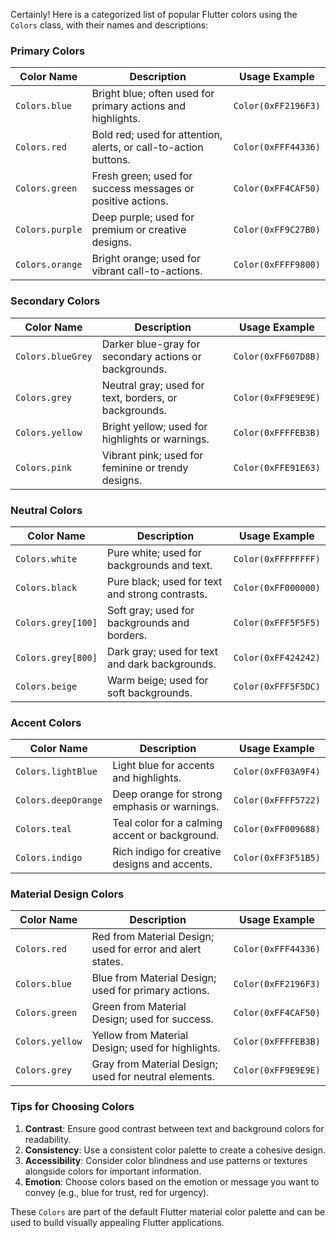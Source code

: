 Certainly! Here is a categorized list of popular Flutter colors using the `Colors` class, with their names and descriptions:

### **Primary Colors**

| Color Name         | Description                                          | Usage Example                |
|--------------------|------------------------------------------------------|--------------------------------|
| `Colors.blue`      | Bright blue; often used for primary actions and highlights. | `Color(0xFF2196F3)`           |
| `Colors.red`       | Bold red; used for attention, alerts, or call-to-action buttons. | `Color(0xFFF44336)`           |
| `Colors.green`     | Fresh green; used for success messages or positive actions. | `Color(0xFF4CAF50)`           |
| `Colors.purple`    | Deep purple; used for premium or creative designs. | `Color(0xFF9C27B0)`           |
| `Colors.orange`    | Bright orange; used for vibrant call-to-actions.   | `Color(0xFFFF9800)`           |

### **Secondary Colors**

| Color Name         | Description                                          | Usage Example                |
|--------------------|------------------------------------------------------|--------------------------------|
| `Colors.blueGrey`  | Darker blue-gray for secondary actions or backgrounds. | `Color(0xFF607D8B)`           |
| `Colors.grey`      | Neutral gray; used for text, borders, or backgrounds. | `Color(0xFF9E9E9E)`           |
| `Colors.yellow`    | Bright yellow; used for highlights or warnings.    | `Color(0xFFFFEB3B)`           |
| `Colors.pink`      | Vibrant pink; used for feminine or trendy designs. | `Color(0xFFE91E63)`           |

### **Neutral Colors**

| Color Name         | Description                                          | Usage Example                |
|--------------------|------------------------------------------------------|--------------------------------|
| `Colors.white`     | Pure white; used for backgrounds and text.        | `Color(0xFFFFFFFF)`           |
| `Colors.black`     | Pure black; used for text and strong contrasts.   | `Color(0xFF000000)`           |
| `Colors.grey[100]` | Soft gray; used for backgrounds and borders.      | `Color(0xFFF5F5F5)`           |
| `Colors.grey[800]` | Dark gray; used for text and dark backgrounds.    | `Color(0xFF424242)`           |
| `Colors.beige`     | Warm beige; used for soft backgrounds.            | `Color(0xFFF5F5DC)`           |

### **Accent Colors**

| Color Name         | Description                                          | Usage Example                |
|--------------------|------------------------------------------------------|--------------------------------|
| `Colors.lightBlue` | Light blue for accents and highlights.             | `Color(0xFF03A9F4)`           |
| `Colors.deepOrange` | Deep orange for strong emphasis or warnings.       | `Color(0xFFFF5722)`           |
| `Colors.teal`      | Teal color for a calming accent or background.      | `Color(0xFF009688)`           |
| `Colors.indigo`    | Rich indigo for creative designs and accents.      | `Color(0xFF3F51B5)`           |

### **Material Design Colors**

| Color Name         | Description                                          | Usage Example                |
|--------------------|------------------------------------------------------|--------------------------------|
| `Colors.red`       | Red from Material Design; used for error and alert states. | `Color(0xFFF44336)`           |
| `Colors.blue`      | Blue from Material Design; used for primary actions. | `Color(0xFF2196F3)`           |
| `Colors.green`     | Green from Material Design; used for success.       | `Color(0xFF4CAF50)`           |
| `Colors.yellow`    | Yellow from Material Design; used for highlights.   | `Color(0xFFFFEB3B)`           |
| `Colors.grey`      | Gray from Material Design; used for neutral elements. | `Color(0xFF9E9E9E)`           |

### **Tips for Choosing Colors**

1. **Contrast**: Ensure good contrast between text and background colors for readability.
2. **Consistency**: Use a consistent color palette to create a cohesive design.
3. **Accessibility**: Consider color blindness and use patterns or textures alongside colors for important information.
4. **Emotion**: Choose colors based on the emotion or message you want to convey (e.g., blue for trust, red for urgency).

These `Colors` are part of the default Flutter material color palette and can be used to build visually appealing Flutter applications.
